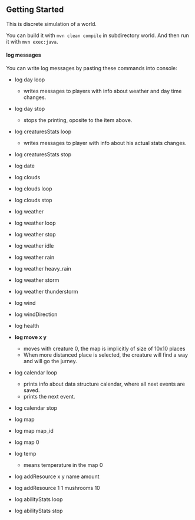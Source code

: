 ## Getting Started

This is discrete simulation of a world.

You can build it with `mvn clean compile` in subdirectory world. 
And then run it with `mvn exec:java`.

#### log messages
You can write log messages by pasting these commands into console:
- log day loop
  - writes messages to players with info about weather and day time changes. 
- log day stop
  - stops the printing, oposite to the item above.
- log creaturesStats loop
  - writes messages to player with info about his actual stats changes. 
- log creaturesStats stop
- log date
- log clouds
- log clouds loop
- log clouds stop
- log weather
- log weather loop
- log weather stop

- log weather idle 
- log weather rain
- log weather heavy_rain
- log weather storm
- log weather thunderstorm

- log wind
- log windDirection
- log health
- **log move x y**
    - moves with creature 0, the map is implicitly of size of 10x10 places
    - When more distanced place is selected, the creature will find a way and will go the jurney.
- log calendar loop
    - prints info about data structure calendar, where all next events are saved.
    - prints the next event.
- log calendar stop
- log map
- log map map_id
- log map 0
- log temp
    - means temperature in the map 0
- log addResource x y name amount
- log addResource 1 1 mushrooms 10
- log abilityStats loop
- log abilityStats stop